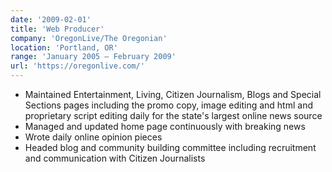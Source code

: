 ```yaml
---
date: '2009-02-01'
title: 'Web Producer'
company: 'OregonLive/The Oregonian'
location: 'Portland, OR'
range: 'January 2005 – February 2009'
url: 'https://oregonlive.com/'
---
```


- Maintained Entertainment, Living, Citizen Journalism, Blogs and Special Sections pages including the promo copy, image editing and html and proprietary script editing daily for the state's largest online news source
- Managed and updated home page continuously with breaking news
- Wrote daily online opinion pieces
- Headed blog and community building committee including recruitment and communication with Citizen Journalists
